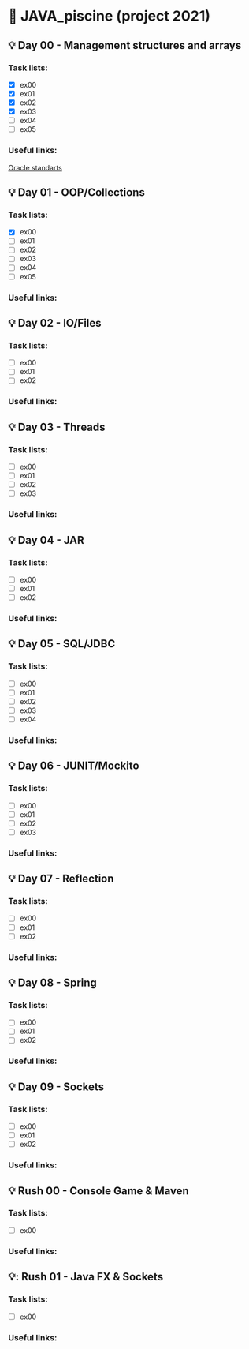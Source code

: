 # :pushpin: JAVA_piscine (project 2021) 
## :bulb: Day 00 - Management structures and arrays
### Task lists:
- [x] ex00
- [x] ex01
- [x] ex02
- [x] ex03
- [ ] ex04
- [ ] ex05
### Useful links:
[Oracle standarts](https://www.oracle.com/java/technologies/javase/codeconventions-namingconventions.html)

## :bulb: Day 01 - OOP/Collections
### Task lists:
- [x] ex00
- [ ] ex01
- [ ] ex02
- [ ] ex03
- [ ] ex04
- [ ] ex05

### Useful links:


## :bulb: Day 02 - IO/Files
### Task lists:
- [ ] ex00
- [ ] ex01
- [ ] ex02

### Useful links:

## :bulb: Day 03 - Threads
### Task lists:
- [ ] ex00
- [ ] ex01
- [ ] ex02
- [ ] ex03

### Useful links:


## :bulb: Day 04 - JAR
### Task lists:
- [ ] ex00
- [ ] ex01
- [ ] ex02

### Useful links:


## :bulb: Day 05 - SQL/JDBC
### Task lists:
- [ ] ex00
- [ ] ex01
- [ ] ex02
- [ ] ex03
- [ ] ex04

### Useful links:


## :bulb: Day 06 - JUNIT/Mockito
### Task lists:
- [ ] ex00
- [ ] ex01
- [ ] ex02
- [ ] ex03

### Useful links:


## :bulb: Day 07 - Reflection
### Task lists:
- [ ] ex00
- [ ] ex01
- [ ] ex02

### Useful links:


## :bulb: Day 08 - Spring
### Task lists:
- [ ] ex00
- [ ] ex01
- [ ] ex02

### Useful links:


## :bulb: Day 09 - Sockets
### Task lists:
- [ ] ex00
- [ ] ex01
- [ ] ex02

### Useful links:

## :bulb: Rush 00 - Console Game & Maven
### Task lists:
- [ ] ex00

### Useful links:

## :bulb:: Rush 01 - Java FX & Sockets
### Task lists:
- [ ] ex00

### Useful links:



